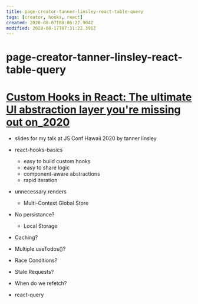 ```yaml
---
title: page-creator-tanner-linsley-react-table-query
tags: [creator, hooks, react]
created: 2020-08-07T08:06:27.904Z
modified: 2020-08-17T07:31:22.391Z
---
```


# page-creator-tanner-linsley-react-table-query

# [Custom Hooks in React: The ultimate UI abstraction layer you're missing out on_2020]()

- slides for my talk at JS Conf Hawaii 2020 by tanner linsley

- react-hooks-basics
  - easy to build custom hooks
  - easy to share logic
  - component-aware abstractions
  - rapid iteration

- unnecessary renders
  - Multi-Context Global Store

- No persistance?
  - Local Storage

- Caching?
- Multiple useTodos()?
- Race Conditions?
- Stale Requests?
- When do we refetch?
- react-query
